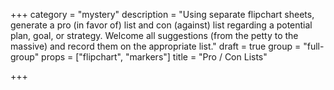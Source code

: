 +++
category = "mystery"
description = "Using separate flipchart sheets, generate a pro (in favor of) list and con (against) list regarding a potential plan, goal, or strategy. Welcome all suggestions (from the petty to the massive) and record them on the appropriate list."
draft = true
group = "full-group"
props = ["flipchart", "markers"]
title = "Pro / Con Lists"

+++
